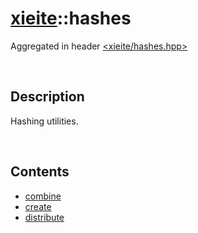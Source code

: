 # [xieite](./xieite.md)\:\:hashes
Aggregated in header [<xieite/hashes.hpp>](../include/xieite/hashes.hpp)

&nbsp;

## Description
Hashing utilities.

&nbsp;

## Contents
- [combine](./hashes/combine.md)
- [create](./hashes/create.md)
- [distribute](./hashes/distribute.md)
